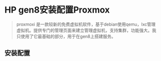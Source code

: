 # HP gen8安装配置Proxmox

>proxmoxi 是一款较新的免费虚拟机软件，基于debian使用qemu，lxc管理虚拟机。提供专门的管理页面来建立管理虚拟机，支持集群，功能强大。我只使用了它最基础的部分，用于在gen8上搭建服务。

## 安装配置



